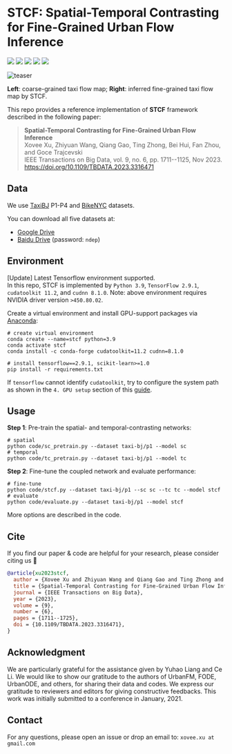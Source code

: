 # STCF: Spatial-Temporal Contrasting for Fine-Grained Urban Flow Inference 

![](https://img.shields.io/badge/IEEE_TBD-2023-blue)
![](https://img.shields.io/badge/python-3.9-green)
![](https://img.shields.io/badge/tensorflow-2.9.1-green)
![](https://img.shields.io/badge/cudatoolkit-11.2-green)
![](https://img.shields.io/badge/cudnn-8.1.0-green)

![teaser](./img/teaser.gif)

**Left**: coarse-grained taxi flow map; 
**Right**: inferred fine-grained taxi flow map by STCF. 

This repo provides a reference implementation of **STCF** framework described in the following paper:
> **Spatial-Temporal Contrasting for Fine-Grained Urban Flow Inference**  
> Xovee Xu, Zhiyuan Wang, Qiang Gao, Ting Zhong, Bei Hui, Fan Zhou, and Goce Trajcevski  
> IEEE Transactions on Big Data, vol. 9, no. 6, pp. 1711--1125, Nov 2023.
> https://doi.org/10.1109/TBDATA.2023.3316471

## Data

We use [TaxiBJ](https://github.com/yoshall/UrbanFM) P1-P4 and [BikeNYC](https://www.ijcai.org/proceedings/2020/180) datasets.

You can download all five datasets at:

- [Google Drive](https://drive.google.com/drive/folders/1_YgQfrNVrJzsyoTPvu1uhV40tnpuBYVK?usp=sharing) 
- [Baidu Drive](https://pan.baidu.com/s/1r4G4xYtAdamcBaO3V-S01w)  (password: `ndep`)

## Environment

[Update] Latest Tensorflow environment supported.  
In this repo, STCF is implemented by `Python 3.9`, `TensorFlow 2.9.1`, `cudatoolkit 11.2`, and `cudnn 8.1.0`.
Note: above environment requires NVIDIA driver version `>450.80.02`. 

Create a virtual environment and install GPU-support packages via [Anaconda](https://www.anaconda.com/):
```shell
# create virtual environment
conda create --name=stcf python=3.9
conda activate stcf
conda install -c conda-forge cudatoolkit=11.2 cudnn=8.1.0

# install tensorflow==2.9.1, scikit-learn>=1.0
pip install -r requirements.txt
```

If `tensorflow` cannot identify `cudatoolkit`, try to configure the system path as shown in the `4. GPU setup` section of this [guide](https://www.tensorflow.org/install/pip).

## Usage

**Step 1**: Pre-train the spatial- and temporal-contrasting networks:
```shell
# spatial
python code/sc_pretrain.py --dataset taxi-bj/p1 --model sc 
# temporal
python code/tc_pretrain.py --dataset taxi-bj/p1 --model tc  
```

**Step 2**: Fine-tune the coupled network and evaluate performance:
```shell
# fine-tune
python code/stcf.py --dataset taxi-bj/p1 --sc sc --tc tc --model stcf
# evaluate
python code/evaluate.py --dataset taxi-bj/p1 --model stcf
```

More options are described in the code. 

## Cite

If you find our paper & code are helpful for your research, 
please consider citing us :heart_decoration:

```bibtex
@article{xu2023stcf, 
  author = {Xovee Xu and Zhiyuan Wang and Qiang Gao and Ting Zhong and Bei Hui and Fan Zhou and Goce Trajcevski}, 
  title = {Spatial-Temporal Contrasting for Fine-Grained Urban Flow Inference}, 
  journal = {IEEE Transactions on Big Data}, 
  year = {2023},
  volume = {9},
  number = {6},
  pages = {1711--1725},
  doi = {10.1109/TBDATA.2023.3316471},
}
```

## Acknowledgment

We are particularly grateful for the assistance given by Yuhao Liang and Ce Li. 
We would like to show our gratitude to the authors of UrbanFM, 
FODE, UrbanODE, and others, for sharing their data and codes. 
We express our gratitude to reviewers and editors for giving constructive feedbacks.
This work was initially submitted to a conference in January, 2021. 

## Contact

For any questions, 
please open an issue or drop an email to: `xovee.xu at gmail.com`
